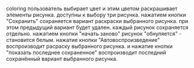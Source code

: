 coloring
пользователь выбирает цвет и этим цветом раскрашивает элементы рисунка. доступны к выбору три рисунка. нажатием кнопки "Сохранить" сохраняется  вариант раскраски выбранного рисунка. при этом предыдущий вариант будет удален. каждый рисунок сохраняется отдельно. нажатием кнопки "начать заново" рисунок "обнуляется" - становится белым. нажатие кнопки "Автовоспроизведение" воспроизводит расраску выбранного рисунка. и нажатие  кнопки "показать последнее сохраненное" воспроизводит последний сохранённый вариант выбранного рисунка.
